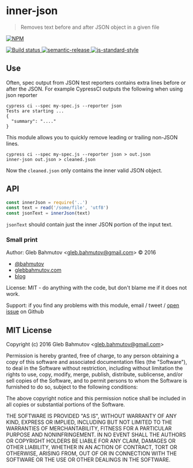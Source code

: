 # inner-json

> Removes text before and after JSON object in a given file

[![NPM][npm-icon] ][npm-url]

[![Build status][ci-image] ][ci-url]
[![semantic-release][semantic-image] ][semantic-url]
[![js-standard-style][standard-image]][standard-url]

## Use

Often, spec output from JSON test reporters contains extra lines before or after
the JSON. For example CypressCI outputs the following when using json reporter

```
cypress ci --spec my-spec.js --reporter json
Tests are starting ...
{
  "summary": "...."
}
```

This module allows you to quickly remove leading or trailing non-JSON lines.

```
cypress ci --spec my-spec.js --reporter json > out.json
inner-json out.json > cleaned.json
```

Now the `cleaned.json` only contains the inner valid JSON object.

## API

```js
const innerJson = require('..')
const text = read('/some/file', 'utf8')
const jsonText = innerJson(text)
```

`jsonText` should contain just the inner JSON portion of the input text.

### Small print

Author: Gleb Bahmutov &lt;gleb.bahmutov@gmail.com&gt; &copy; 2016


* [@bahmutov](https://twitter.com/bahmutov)
* [glebbahmutov.com](http://glebbahmutov.com)
* [blog](http://glebbahmutov.com/blog)


License: MIT - do anything with the code, but don't blame me if it does not work.

Support: if you find any problems with this module, email / tweet /
[open issue](https://github.com/bahmutov/inner-json/issues) on Github

## MIT License

Copyright (c) 2016 Gleb Bahmutov &lt;gleb.bahmutov@gmail.com&gt;

Permission is hereby granted, free of charge, to any person
obtaining a copy of this software and associated documentation
files (the "Software"), to deal in the Software without
restriction, including without limitation the rights to use,
copy, modify, merge, publish, distribute, sublicense, and/or sell
copies of the Software, and to permit persons to whom the
Software is furnished to do so, subject to the following
conditions:

The above copyright notice and this permission notice shall be
included in all copies or substantial portions of the Software.

THE SOFTWARE IS PROVIDED "AS IS", WITHOUT WARRANTY OF ANY KIND,
EXPRESS OR IMPLIED, INCLUDING BUT NOT LIMITED TO THE WARRANTIES
OF MERCHANTABILITY, FITNESS FOR A PARTICULAR PURPOSE AND
NONINFRINGEMENT. IN NO EVENT SHALL THE AUTHORS OR COPYRIGHT
HOLDERS BE LIABLE FOR ANY CLAIM, DAMAGES OR OTHER LIABILITY,
WHETHER IN AN ACTION OF CONTRACT, TORT OR OTHERWISE, ARISING
FROM, OUT OF OR IN CONNECTION WITH THE SOFTWARE OR THE USE OR
OTHER DEALINGS IN THE SOFTWARE.

[npm-icon]: https://nodei.co/npm/inner-json.png?downloads=true
[npm-url]: https://npmjs.org/package/inner-json
[ci-image]: https://travis-ci.org/bahmutov/inner-json.png?branch=master
[ci-url]: https://travis-ci.org/bahmutov/inner-json
[semantic-image]: https://img.shields.io/badge/%20%20%F0%9F%93%A6%F0%9F%9A%80-semantic--release-e10079.svg
[semantic-url]: https://github.com/semantic-release/semantic-release
[standard-image]: https://img.shields.io/badge/code%20style-standard-brightgreen.svg
[standard-url]: http://standardjs.com/
